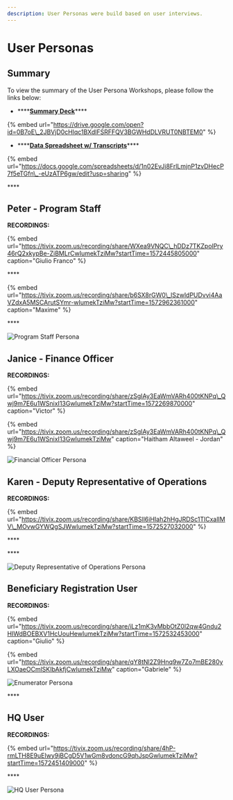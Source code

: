 ```yaml
---
description: User Personas were build based on user interviews.
---
```


# User Personas

## Summary

To view the summary of the User Persona Workshops, please follow the links below:

* \*\*\*\*[**Summary Deck**](https://drive.google.com/open?id=0B7oE_2JBVjD0cHlqc1BXdlFSRFFQV3BGWHdDLVRUT0NBTEM0)\*\*\*\*

{% embed url="https://drive.google.com/open?id=0B7oE\_2JBVjD0cHlqc1BXdlFSRFFQV3BGWHdDLVRUT0NBTEM0" %}

* \*\*\*\*[**Data Spreadsheet w/ Transcripts**](https://docs.google.com/spreadsheets/d/1n02EvJi8FrlLmjnP1zvDHecP7f5eTGfn_-eUzATP6gw/edit?usp=sharing)\*\*\*\*

{% embed url="https://docs.google.com/spreadsheets/d/1n02EvJi8FrlLmjnP1zvDHecP7f5eTGfn\_-eUzATP6gw/edit?usp=sharing" %}

\*\*\*\*

## Peter - Program Staff

**RECORDINGS:**

{% embed url="https://tivix.zoom.us/recording/share/WXea9VNQC\_hDDz7TKZpolPry46rQ2xkypBe-ZiBMLrCwIumekTziMw?startTime=1572445805000" caption="Giulio Franco" %}

\*\*\*\*

{% embed url="https://tivix.zoom.us/recording/share/b6SX8rGW0\_lSzwldPUDvvi4AaVZdxA5MSCArutSYmr-wIumekTziMw?startTime=1572962361000" caption="Maxime" %}

\*\*\*\*

![Program Staff Persona](../.gitbook/assets/screenshot-2019-11-15-at-17.33.29.png)

## Janice - Finance Officer

**RECORDINGS:**

{% embed url="https://tivix.zoom.us/recording/share/zSgIAy3EaWmVARh400tKNPq\_Qwj9m7E6u1WSnixI13GwIumekTziMw?startTime=1572269870000" caption="Victor" %}

{% embed url="https://tivix.zoom.us/recording/share/zSgIAy3EaWmVARh400tKNPq\_Qwj9m7E6u1WSnixI13GwIumekTziMw" caption="Haitham Altaweel - Jordan" %}



![Financial Officer Persona](../.gitbook/assets/screenshot-2019-11-15-at-17.33.37.png)

## Karen - Deputy Representative of Operations

**RECORDINGS:**

{% embed url="https://tivix.zoom.us/recording/share/KBSll6iHIah2hHgJRDSc1TlCxalIMV\_MOvwGYWQgSJWwIumekTziMw?startTime=1572527032000" %}

\*\*\*\*

\*\*\*\*

![Deputy Representative of Operations Persona](../.gitbook/assets/screenshot-2019-11-15-at-17.33.47.png)

## Beneficiary Registration User

**RECORDINGS:**

{% embed url="https://tivix.zoom.us/recording/share/iLz1mK3vMbbOtZ0l2qw4Gndu2HIWdBOEBXV1HcUouHewIumekTziMw?startTime=1572532453000" caption="Giulio" %}

{% embed url="https://tivix.zoom.us/recording/share/qY8tNl2Z9Hnq9w7Zo7mBE280yLXOaeOCmlSKIbAkfjCwIumekTziMw" caption="Gabriele" %}

![Enumerator Persona](../.gitbook/assets/screenshot-2019-11-15-at-17.34.04.png)

\*\*\*\*

## HQ User

**RECORDINGS:**

{% embed url="https://tivix.zoom.us/recording/share/4hP-rmLTH8E9uEIwy9jBCgD5V1wGm8vdoncG9qhJspGwIumekTziMw?startTime=1572451409000" %}

\*\*\*\*

![HQ User Persona](../.gitbook/assets/screenshot-2019-11-15-at-17.33.55.png)



